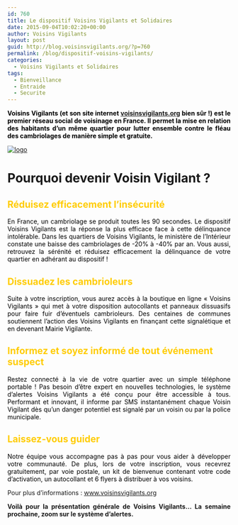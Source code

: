 ```yaml
---
id: 760
title: Le dispositif Voisins Vigilants et Solidaires
date: 2015-09-04T10:02:20+00:00
author: Voisins Vigilants
layout: post
guid: http://blog.voisinsvigilants.org/?p=760
permalink: /blog/dispositif-voisins-vigilants/
categories:
  - Voisins Vigilants et Solidaires
tags:
  - Bienveillance
  - Entraide
  - Securite
---
```

<p style="text-align: justify;">
  <span style="color: #000000;"><strong>Voisins Vigilants (et son site internet <a href="http://www.voisinsvigilants.org">voisinsvigilants.org</a> bien sûr !) est le premier réseau social de voisinage en France. Il permet la mise en relation des habitants d&rsquo;un même quartier pour lutter ensemble contre le fléau des cambriolages de manière simple et gratuite. </strong></span>
</p>

[<img class="aligncenter size-full wp-image-771" src="./../../images/2015/08/logo.jpg" alt="logo" />](./../../images/2015/08/logo.jpg)

# Pourquoi devenir Voisin Vigilant ?

<h2 style="color: #e89a0b;">
  <strong><span style="color: #ffcc00;">Réduisez efficacement l&rsquo;insécurité</span></strong>
</h2>

<p style="color: #6c7279; text-align: justify;">
  <span style="color: #000000;">En France, un cambriolage se produit toutes les 90 secondes. Le dispositif Voisins Vigilants est la réponse la plus efficace face à cette délinquance intolérable. Dans les quartiers de Voisins Vigilants, le ministère de l’Intérieur constate une baisse des cambriolages de -20% à -40% par an. Vous aussi, retrouvez la sérénité et réduisez efficacement la délinquance de votre quartier en adhérant au dispositif !</span>
</p>

<h2 style="color: #e89a0b;">
  <span style="color: #ffcc00;"><strong>Dissuadez les cambrioleurs</strong></span>
</h2>

<p style="text-align: justify;">
  <span style="color: #000000;">Suite à votre inscription, vous aurez accès à la boutique en ligne « Voisins Vigilants » qui met à votre disposition autocollants et panneaux dissuasifs pour faire fuir d’éventuels cambrioleurs. Des centaines de communes soutiennent l&rsquo;action des Voisins Vigilants en finançant cette signalétique et en devenant Mairie Vigilante.</span>
</p>

<h2 style="color: #e89a0b;">
  <span style="color: #ffcc00;"><strong>Informez et soyez informé de tout événement suspect</strong></span>
</h2>

<p style="color: #6c7279; text-align: justify;">
  <span style="color: #000000;">Restez connecté à la vie de votre quartier avec un simple téléphone portable ! Pas besoin d&rsquo;être expert en nouvelles technologies, le système d&rsquo;alertes Voisins Vigilants a été conçu pour être accessible à tous. Performant et innovant, il informe par SMS instantanément chaque Voisin Vigilant dès qu&rsquo;un danger potentiel est signalé par un voisin ou par la police municipale.</span>
</p>

<h2 style="color: #e89a0b;">
  <span style="color: #ffcc00;"><strong>Laissez-vous guider</strong></span>
</h2>

<p style="text-align: justify;">
  <span style="color: #000000;">Notre équipe vous accompagne pas à pas pour vous aider à développer votre communauté. De plus, lors de votre inscription, vous recevrez gratuitement, par voie postale, un kit de bienvenue contenant votre code d&rsquo;activation, un autocollant et 6 flyers à distribuer à vos voisins.</span>
</p>

<p style="text-align: justify;">
  Pour plus d&rsquo;informations : <a href="http://www.voisinsvigilants.org">www.voisinsvigilants.org</a>
</p>

<p style="text-align: justify;">
  <strong>Voilà pour la présentation générale de Voisins Vigilants&#8230; La semaine prochaine, zoom sur le système d&rsquo;alertes.</strong>
</p>
